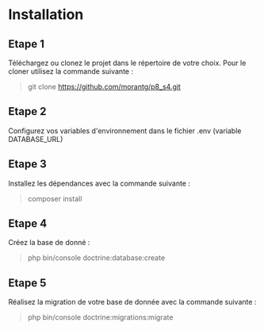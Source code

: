 # Installation

## Etape 1

Téléchargez ou clonez le projet dans le répertoire de votre choix. Pour le cloner utilisez la commande suivante :

> git clone https://github.com/morantg/p8_s4.git

## Etape 2

Configurez vos variables d'environnement dans le fichier .env (variable DATABASE_URL)

## Etape 3

Installez les dépendances avec la commande suivante :

> composer install

## Etape 4

Créez la base de donné :

> php bin/console doctrine:database:create

## Etape 5

Réalisez la migration de votre base de donnée avec la commande suivante :

> php bin/console doctrine:migrations:migrate
